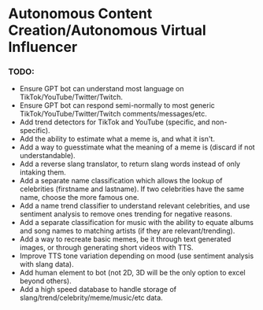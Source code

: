 # Autonomous Content Creation/Autonomous Virtual Influencer

### TODO:

- Ensure GPT bot can understand most language on TikTok/YouTube/Twitter/Twitch.
- Ensure GPT bot can respond semi-normally to most generic TikTok/YouTube/Twitter/Twitch comments/messages/etc.
- Add trend detectors for TikTok and YouTube (specific, and non-specific).
- Add the ability to estimate what a meme is, and what it isn't.
- Add a way to guesstimate what the meaning of a meme is (discard if not understandable).
- Add a reverse slang translator, to return slang words instead of only intaking them.
- Add a separate name classification which allows the lookup of celebrities (firstname and lastname). If two celebrities have the same name, choose the more famous one.
- Add a name trend classifier to understand relevant celebrities, and use sentiment analysis to remove ones trending for negative reasons.
- Add a separate classification for music with the ability to equate albums and song names to matching artists (if they are relevant/trending).
- Add a way to recreate basic memes, be it through text generated images, or through generating short videos with TTS.
- Improve TTS tone variation depending on mood (use sentiment analysis with slang data).
- Add human element to bot (not 2D, 3D will be the only option to excel beyond others).
- Add a high speed database to handle storage of slang/trend/celebrity/meme/music/etc data.